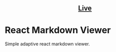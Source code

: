 <h2 align="center">
  <a href="https://tretyakvl.github.io/react-md-viewer/"><b>Live</b></a>
</h2>

# React Markdown Viewer

Simple adaptive react markdown viewer.

